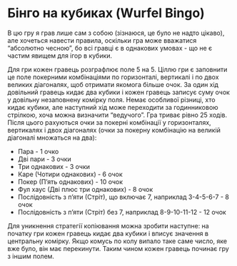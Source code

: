 # Бінго на кубиках (Wurfel Bingo)

В цю гру я грав лише сам з собою (зізнаюся, це було не надто цікаво), але хочеться навести правила, оскільки гра може вважатися “абсолютно чесною”, бо всі гравці є в однакових умовах - що не є частим явищем для ігор в кубики.

Для гри кожен гравець розграфлює поле 5 на 5. 
Ціллю гри є заповнити це поле покерними комбінаціями по горизонталі, вертикалі і по двох великих діагоналях, щоб отримати якомога більше очок. 
За один хід довільний гравець кидає два кубики і кожен гравець записує суму очок у довільну незаповнену комірку поля. 
Немає особливої різниці, хто кидає кубики, але наступний хід може переходити за годинниковою стрілкою, хоча можна визначити “ведучого”. 
Гра триває рівно 25 ходів. 
Після цього рахуються очки за покерні комбінації у горизонталях, вертикалях і двох діагоналях (очки за покерну комбінацію на великій діагоналі множаться на два):

 - Пара - 1 очко
 - Дві пари - 3 очки
 - Три однакових - 3 очки
 - Каре (Чотири однакових) - 6 очок
 - Покер (П’ять однакових) - 10 очок
 - Фул хаус (Дві плюс три однакових) - 8 очок
 - Послідовність з п’яти (Стріт), що включає 7, наприклад 3-4-5-6-7 - 8 очок
 - Послідовність з п’яти (Стріт) без 7, наприклад 8-9-10-11-12 - 12 очок

Для уникнення стратегії копіювання можна зробити наступне: на початку гри кожен гравець кидає два кубики і вписує значення в центральну комірку.
Якщо комусь по колу випало таке саме число, яке вже було, він має перекинути.
Таким чином кожен гравець починає гру з іншим полем.

[//]: # (У правилах не вказано, чи гравці мають право дивитися в поле суперників. 
Як на мене найлогічнішим варіантом є приховування комірки, що заповнюється, під час запису, щоб уникнути стратегії “копіювання”. 
Але після заповнення поле можна відкрити, в тому числі і для уникнення махлювання.)

